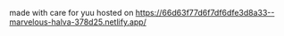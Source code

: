 made with care for yuu
hosted on https://66d63f77d6f7df6dfe3d8a33--marvelous-halva-378d25.netlify.app/
